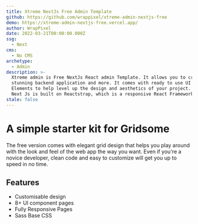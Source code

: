 ```yaml
---
title: Xtreme NextJs Free Admin Template
github: https://github.com/wrappixel/xtreme-admin-nextjs-free
demo: https://xtreme-admin-nextjs-free.vercel.app/
author: WrapPixel
date: 2022-03-21T00:00:00.000Z
ssg:
  - Next
cms:
  - No CMS
archetype:
  - Admin
description: >-
  Xtreme admin is Free NextJs React admin Template. It allows you to create
  stunning backend application and more. It comes with ready to use UI Blocks &
  Elements to help level up the design and aesthetics of your project. Xtreme
  Next Js is built on Reactstrap, which is a responsive React Framework.
stale: false
---
```


# A simple starter kit for Gridsome

The free version comes with elegant grid design that helps you play around with the look and feel of the web app the way you want. Even if you're a novice developer, clean code and easy to customize will get you up to speed in no time.

## Features

* Customisable design   
* 8+ UI component pages  
* Fully Responsive Pages  
* Sass Base CSS  
